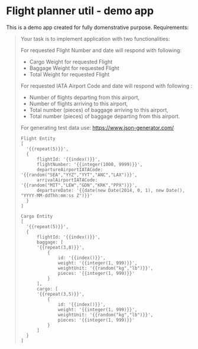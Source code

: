 # Flight planner util - demo app

This is a demo app created for fully domenstrative purpose. Requirements:

> Your task is to implement application with two functionalities:
>
> For requested Flight Number and date will respond with following:
> * Cargo Weight for requested Flight
> * Baggage Weight for requested Flight
> * Total Weight for requested Flight
> 
> For requested IATA Airport Code and date will respond with following :
> * Number of flights departing from this airport,
> * Number of flights arriving to this airport,
> * Total number (pieces) of baggage arriving to this airport,
> * Total number (pieces) of baggage departing from this airport.
> 
> For generating test data use: https://www.json-generator.com/
>
> ```
> Flight Entity
> [
> 	'{{repeat(5)}}',
> 	{
> 		flightId: '{{index()}}',
> 		flightNumber: '{{integer(1000, 9999)}}',
> 		departureAirportIATACode: '{{random("SEA","YYZ","YYT","ANC","LAX")}}',
> 		arrivalAirportIATACode: '{{random("MIT","LEW","GDN","KRK","PPX")}}',
> 		departureDate: '{{date(new Date(2014, 0, 1), new Date(), "YYYY-MM-ddThh:mm:ss Z")}}'
> 	}
> ]
> 
> Cargo Entity
> [
> 	'{{repeat(5)}}',
> 	{
> 		flightId: '{{index()}}',
> 		baggage: [
> 		'{{repeat(3,8)}}',
> 			{
> 				id: '{{index()}}',
> 				weight: '{{integer(1, 999)}}',
> 				weightUnit: '{{random("kg","lb")}}',
> 				pieces: '{{integer(1, 999)}}'
> 			}
> 		],
> 		cargo: [
> 		'{{repeat(3,5)}}',
> 			{
> 				id: '{{index()}}',
> 				weight: '{{integer(1, 999)}}',
> 				weightUnit: '{{random("kg","lb")}}',
> 				pieces: '{{integer(1, 999)}}'
> 			}
> 		]
> 	}
> ]
> ```
